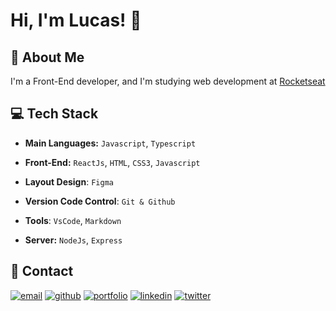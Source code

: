 
# Hi, I'm Lucas! 👋


## 🚀 About Me
I'm a Front-End developer, and I'm studying web development at [Rocketseat](https://www.rocketseat.com.br/)


## 💻 Tech Stack

- **Main Languages:** `Javascript`, `Typescript`

- **Front-End:** `ReactJs`, `HTML`, `CSS3`, `Javascript`

- **Layout Design**: `Figma`

- **Version Code Control**: `Git & Github`

- **Tools**: `VsCode`, `Markdown`

- **Server:** `NodeJs`, `Express`


## 🔗 Contact
[![email](https://img.shields.io/badge/my_email-A33?style=for-the-badge&logo=ko-fi&logoColor=white)](mailto:lms.262@gmail.com)
[![github](https://img.shields.io/badge/my_repos-926?style=for-the-badge&logo=ko-fi&logoColor=white)](https://github.com/LucasMoraesDev?tab=repositories)
[![portfolio](https://img.shields.io/badge/my_codepen-135?style=for-the-badge&logo=ko-fi&logoColor=white)](https://codepen.io/lucasmoraesdev)
[![linkedin](https://img.shields.io/badge/my_linkedin-0A66C2?style=for-the-badge&logo=linkedin&logoColor=white)](https://www.linkedin.com/in/lucasmoraesdev/)
[![twitter](https://img.shields.io/badge/my_twitter-1DA1F2?style=for-the-badge&logo=twitter&logoColor=white)](https://twitter.com/LucasMoraesDev)

